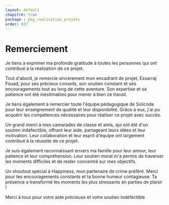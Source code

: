 ```yaml
---
layout: default
chapitre: true
package : pkg_realisation_projets
order: 037
---
```


# Remerciement

Je tiens à exprimer ma profonde gratitude à toutes les personnes qui ont contribué à la réalisation de ce projet.

Tout d'abord, je remercie sincèrement mon encadrant de projet, Essarraj Fouad, pour ses précieux conseils, son soutien constant et ses encouragements tout au long de cette aventure. Son expertise et sa patience ont été inestimables pour mener à bien ce travail.

Je tiens également à remercier toute l'équipe pédagogique de Solicode pour leur enseignement de qualité et leur disponibilité. Grâce à eux, j'ai pu acquérir les compétences nécessaires pour réaliser ce projet avec succès.

Un grand merci à mes camarades de classe et amis, qui ont été d'un soutien indéfectible, offrant leur aide, partageant leurs idées et leur motivation. Leur collaboration et leur esprit d'équipe ont largement contribué à la réussite de ce projet.

Je suis également reconnaissant envers ma famille pour leur amour, leur patience et leur compréhension. Leur soutien moral m'a permis de traverser les moments difficiles et de rester concentré sur mes objectifs.

Un shoutout spécial à Happiness, mon partenaire de crime préféré. Merci pour tes encouragements constants et ta bonne humeur contagieuse. Ta présence a transformé les moments les plus stressants en parties de plaisir !

Merci à tous pour votre aide précieuse et votre soutien indéfectible